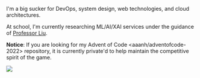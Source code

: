 <!-- ![IMG_0085-Edit](https://user-images.githubusercontent.com/37283437/203468920-67b56724-b8f5-4e71-94c6-cdd053ea93d3.png) -->

I'm a big sucker for DevOps, system design, web technologies, and cloud architectures.

At school, I'm currently researching ML/AI/XAI services under the guidance of [Professor Liu](https://users.encs.concordia.ca/~liu).

**Notice**: If you are looking for my Advent of Code <aaanh/adventofcode-2022> repository, it is currently private'd to help maintain the competitive spirit of the game.

![](https://komarev.com/ghpvc/?username=aaanh)
